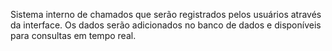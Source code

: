 Sistema interno de chamados que serão registrados pelos usuários através da interface.
Os dados serão adicionados no banco de dados e disponíveis para consultas em tempo real.